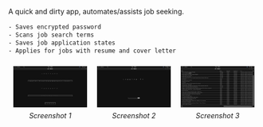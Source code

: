 A quick and dirty app, automates/assists job seeking.

    - Saves encrypted password
    - Scans job search terms
    - Saves job application states
    - Applies for jobs with resume and cover letter

<div style="display: flex; flex-wrap: wrap; justify-content: center;">
  <div style="flex: 1; margin: 10px;">
    <img src="screenshots/Screenshot_2023-02-20_19-08-21.png" style="max-width: 100%;">
    <div style="text-align: center; font-style: italic; margin-top: 5px;">Screenshot 1</div>
  </div>
  <div style="flex: 1; margin: 10px;">
    <img src="screenshots/Screenshot_2023-02-20_19-08-51.png" style="max-width: 100%;">
    <div style="text-align: center; font-style: italic; margin-top: 5px;">Screenshot 2</div>
  </div>
  <div style="flex: 1; margin: 10px;">
    <img src="screenshots/Screenshot_2023-02-20_19-09-22.png" style="max-width: 100%;">
    <div style="text-align: center; font-style: italic; margin-top: 5px;">Screenshot 3</div>
  </div>
</div>

